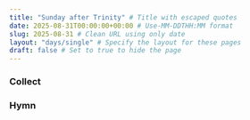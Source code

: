 ```yaml
---
title: "Sunday after Trinity" # Title with escaped quotes
date: 2025-08-31T00:00:00+00:00 # Use-MM-DDTHH:MM format
slug: 2025-08-31 # Clean URL using only date
layout: "days/single" # Specify the layout for these pages
draft: false # Set to true to hide the page
---
```


### Collect


### Hymn